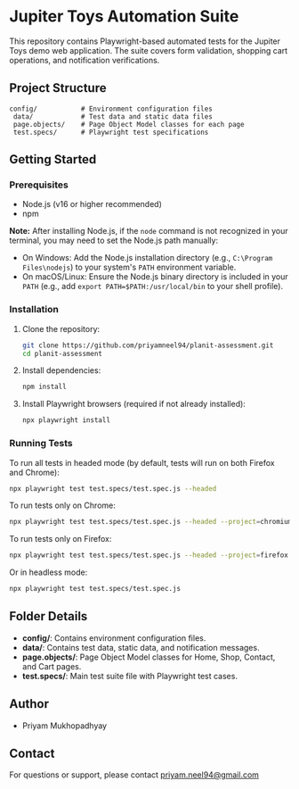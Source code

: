 # Jupiter Toys Automation Suite

This repository contains Playwright-based automated tests for the Jupiter Toys demo web application. The suite covers form validation, shopping cart operations, and notification verifications.

## Project Structure

```
config/           # Environment configuration files
 data/            # Test data and static data files
 page.objects/    # Page Object Model classes for each page
 test.specs/      # Playwright test specifications
```

## Getting Started

### Prerequisites
- Node.js (v16 or higher recommended)
- npm

**Note:**
After installing Node.js, if the `node` command is not recognized in your terminal, you may need to set the Node.js path manually:

- On Windows: Add the Node.js installation directory (e.g., `C:\Program Files\nodejs`) to your system's `PATH` environment variable.
- On macOS/Linux: Ensure the Node.js binary directory is included in your `PATH` (e.g., add `export PATH=$PATH:/usr/local/bin` to your shell profile).

### Installation
1. Clone the repository:
   ```sh
   git clone https://github.com/priyamneel94/planit-assessment.git
   cd planit-assessment
   ```

2. Install dependencies:
   ```sh
   npm install
   ```

3. Install Playwright browsers (required if not already installed):
   ```sh
   npx playwright install
   ```

### Running Tests
To run all tests in headed mode (by default, tests will run on both Firefox and Chrome):
```sh
npx playwright test test.specs/test.spec.js --headed
```

To run tests only on Chrome:
```sh
npx playwright test test.specs/test.spec.js --headed --project=chromium
```

To run tests only on Firefox:
```sh
npx playwright test test.specs/test.spec.js --headed --project=firefox
```

Or in headless mode:
```sh
npx playwright test test.specs/test.spec.js
```

## Folder Details
- **config/**: Contains environment configuration files.
- **data/**: Contains test data, static data, and notification messages.
- **page.objects/**: Page Object Model classes for Home, Shop, Contact, and Cart pages.
- **test.specs/**: Main test suite file with Playwright test cases.

## Author
- Priyam Mukhopadhyay

## Contact
For questions or support, please contact priyam.neel94@gmail.com

